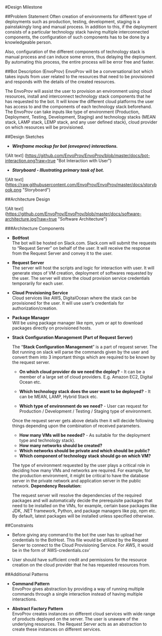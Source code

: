 #Design Milestone

##Problem Statement
Often creation of environments for different type of deployments such as production, testing, development, staging is a painstakingly long and manual process. In addition to this, if the deployment consists of a particular technology stack having multiple interconnected components, the configuration of such components has to be done by a knowledgeable person.

Also, configuration of the different components of technology stack is manual process and can induce some errors, thus delaying the deployment. By automating this process, the entire process will be error free and faster.

##Bot Description (EnvoProv)
EnvoProv will be a conversational bot which takes inputs from user related to the resources that need to be provisioned and responds with the details of the created resources.

The EnvoProv will assist the user to provision an environment using cloud resources, install and interconnect technology stack components that he has requested to the bot. It will know the different cloud platforms the user has access to and the components of each technology stack beforehand. The EnvoProv can take inputs like type of environment (Production, Deployment, Testing, Development, Staging) and technology stacks (MEAN stack, LAMP stack, LEMP stack, and any user defined stack), cloud provider on which resources will be provisioned.

##Design Sketches
* **_Wireframe mockup for bot (envoprov) interactions._**

![Alt text] (https://github.com/EnvoProv/EnvoProv/blob/master/docs/bot-interaction.png?raw=true "Bot Interaction with User")

* **_Storyboard - Illustrating primary task of bot._**

![Alt text] (https://raw.githubusercontent.com/EnvoProv/EnvoProv/master/docs/storybook.png "Storyboard")

##Architecture Design

![Alt text] (https://github.com/EnvoProv/EnvoProv/blob/master/docs/software-architecture.jpg?raw=true "Software Architecture")

###Architecture Components

* **BotHost**  
The bot will be hosted on Slack.com. Slack.com will submit the requests to “Request Server” on behalf of the user. It will receive the response from the Request Server and convey it to the user.

* **Request Server**  
The server will host the scripts and logic for interaction with user. It will generate steps of VM creation, deployment of softwares requested by the user. The server will store the cloud provision service credentials temporarily for each user. 

* **Cloud Provisioning Service**  
Cloud services like AWS, DigitalOcean where the stack can be provisioned for the user. It will use user’s credentials for authorization/creation.

* **Package Manager**  
Will be using package manager like npm, yum or apt to download packages directly on provisioned hosts.

* **Stack Configuration Management (Part of Request Server)**

	The “**Stack Configuration Management**” is a part of request server. The Bot running on slack will parse the commands given by the user and convert them into 3 important things which are required to be known by the request server.

	* 	**On which cloud provider do we need the deploy?** - 
		It can be a member of a large set of cloud providers. E.g. Amazon EC2, Digital Ocean etc.

	*  **Which technology stack does the user want to be deployed?** - It can be MEAN, LAMP, Hybrid Stack etc.

	* **Which type of environment do we need?** - 
User can request for Production / Development / Testing / Staging type of environment.

	Once the request server gets above details then it will decide following things depending upon the combination of received parameters.

	* **How many VMs will be needed?** - As suitable for the deployment type and technology stack).
	* **How many networks should be created?**
	* **Which networks should be private and which should be public?**
	* **Which component of technology stack should go on which VM?**

	The type of environment requested by the user plays a critical role in deciding how many VMs and networks are required. For example, for the production environment, it might be critical to have the database server in the private network and application server in the public network.
	**Dependency Resolution:**

	The request server will resolve the dependencies of the required packages and will automatically decide the prerequisite packages that need to be installed on the VMs, for example, certain base packages like JDK, .NET framework, Python, and package managers like pip, npm etc. By default, latest packages will be installed unless specified otherwise.


##Constraints
* Before giving any command to the bot the user has to upload her credentials to the BotHost. This file would be utilized by the Request Server to connect to the Cloud Provisioning Service. For AWS, it would be in the form of ‘AWS-credentials.csv’

* User should have sufficient credit and permissions for the resource creation on the cloud provider that he has requested resources from.

##Additional Patterns

* **Command Pattern**  
EnvoProv gives abstraction by providing a way of running multiple commands through a single interaction instead of having multiple interactions.

* **Abstract Factory Pattern**  
EnvoProv creates instances on different cloud services with wide range of products deployed on the server. The user is unaware of the underlying resources. The Request Server acts as an abstraction to create these instances on different services. 
